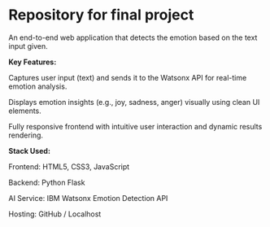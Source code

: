 # Repository for final project

An end-to-end web application that detects the emotion based on the text input given.

**Key Features:**

Captures user input (text) and sends it to the Watsonx API for real-time emotion analysis.

Displays emotion insights (e.g., joy, sadness, anger) visually using clean UI elements.

Fully responsive frontend with intuitive user interaction and dynamic results rendering.

**Stack Used:**

Frontend: HTML5, CSS3, JavaScript

Backend: Python Flask

AI Service: IBM Watsonx Emotion Detection API

Hosting: GitHub / Localhost
